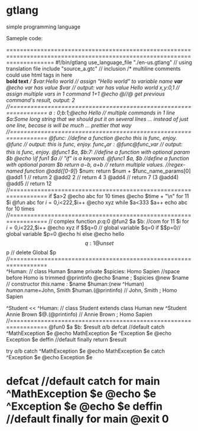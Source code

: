 # gtlang
simple programming language

Sameple code:


==========================================================================================================================
#!/bin/gtlang
use_language_file "./en-us.gtlang" // using translation file
include "source_a.gtc" // inclusion
/*
    <html>
    multiline comments<br />
    could use html tags in here<br />
    <b>bold text</b>
    </html>
*/
$var:Hello world // <html>assign "Hello world" to variable name <b>var</b></html>
@echo var has value $var // output: var has value Hello world
$x,$y:0,1 // assign multiple vars in 1 command
1+1
@echo $@ //$@ get previous command's result, output: 2
//=================================================================
$a:0;$b:1;@echo Hello // multiple commands in 1 line
$a:Some long string that we should put it on several lines ...
        instead of just one line\, becase is will be much ...
        prettier that way
//=================================================================
@func: //define a function
    @echo this is func\, enjoy\.
@func // output: this is func, enjoy.
$func_var : @func
@$func_var // output: this is func, enjoy.
@func1 $a, $b:7: //define a function with optional param $b
    @echo \if fun1 $a // "if" is a keyword.
@func1 $a, $b //define a function with optional param $b
    return $a-$b, $a+$b // return multiple values.
//regex-named function
@add{[0-9]*} $num:
    return $num + $func_name_params[0]
@add1 1 // return 2
@add2 2 // return 4 
3 @add4 // return 7
(3 @add4) @add5 // return 12
//=================================================================
if $a>2
    @echo abc
for 10 times
    @echo $time + "\n"
for 11 $i
    @fun abc
for $i=0,$i<222,$i++
    @echo xyz
while $a<333
    $a++
    echo abc
for 10 times
//=================================================================
// complex function
$p:$q:0
@fun2 $a $b: //com
    for 11 $i
        for $i=0,$i<222,$i++
            @echo xyz
            if $$q=0 // global variable $q=0
                if $$p=0// global variable $p=0
                    @echo hi
                else
                    @echo hello
                $$q:1
                @unset $$p // delete Global $p
//=================================================================                    
^Human: // class Human
    $name
    private $spicies: Homo Sapien //space before Homo is trimmed
    @printinfo
        @echo $name \; $spicies
    @new $name // constructor
        $this.$name : $name
$human:(new ^Human)
$human.$name=John\, Smith
$human.(@printinfo) // John, Smith ; Homo Sapien

^Student << ^Human: // class Student extends class Human
new ^Student Annie Brown
$@.(@printinfo) // Annie Brown ; Homo Sapien
//=================================================================
@fun0 $a $b:
    $result $a/$b
    defcat //default catch
        ^MathException $e
            @echo MathException $e
        ^Exception $e
            @echo Exception $e
    deffin //default finally
        return $result

try
    $a/$b
catch ^MathException $e
    @echo MathException $e
catch ^Exception $e
    @echo Exception $e

defcat //default catch for main
    ^MathException $e
        @echo $e
    ^Exception $e
        @echo $e
deffin //default finally for main
    @exit 0
===============================================================================================================================
